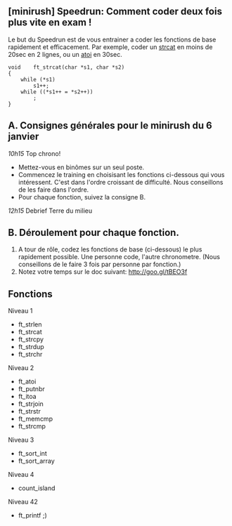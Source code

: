 ## [minirush] Speedrun: Comment coder deux fois plus vite en exam !

Le but du Speedrun est de vous entrainer a coder les fonctions de base rapidement et efficacement. Par exemple, coder un [strcat](https://github.com/yyang42/speedrun/blob/master/srcs/ft_strcat/ft_strcat.c) en moins de 20sec en 2 lignes, ou un [atoi](https://github.com/yyang42/speedrun/blob/master/srcs/ft_atoi/ft_atoi.c) en 30sec.

```
void	ft_strcat(char *s1, char *s2)
{
	while (*s1)
		s1++;
	while ((*s1++ = *s2++))
		;
}
```

## A. Consignes générales pour le minirush du 6 janvier

*10h15* Top chrono!

- Mettez-vous en binômes sur un seul poste.
- Commencez le training en choisisant les fonctions ci-dessous qui vous intéressent. C'est dans l'ordre croissant de difficulté. Nous conseillons de les faire dans l'ordre.
- Pour chaque fonction, suivez la consigne B.

*12h15* Debrief Terre du milieu

## B. Déroulement pour chaque fonction.
1. A tour de rôle, codez les fonctions de base (ci-dessous) le plus rapidement possible. Une personne code, l'autre chronometre.
(Nous conseillons de le faire 3 fois par personne par fonction.)
2. Notez votre temps sur le doc suivant: http://goo.gl/tBEO3f

## Fonctions

Niveau 1

- ft_strlen
- ft_strcat
- ft_strcpy
- ft_strdup
- ft_strchr

Niveau 2

- ft_atoi
- ft_putnbr
- ft_itoa
- ft_strjoin
- ft_strstr
- ft_memcmp
- ft_strcmp

Niveau 3

- ft_sort_int
- ft_sort_array

Niveau 4

- count_island

Niveau 42

- ft_printf ;)
